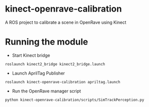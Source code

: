 # kinect-openrave-calibration
A ROS project to calibrate a scene in OpenRave using Kinect

# Running the module
- Start Kinect bridge
```
roslaunch kinect2_bridge kinect2_bridge.launch
```

- Launch AprilTag Publisher
```
roslaunch kinect-openrave-calibration apriltag.launch
```

- Run the OpenRave manager script
```
python kinect-openrave-calibration/scripts/SimTrackPerception.py
```
